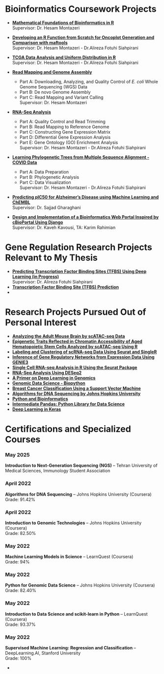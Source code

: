
# Bioinformatics Coursework Projects

- **[Mathematical Foundations of Bioinformatics in R](https://github.com/mariyagolchin/MFB-R-Programming-1/blob/main/HW_P01.pdf)**  
  Supervisor: Dr. Hesam Montazeri  
- **[Developing an R Function from Scratch for Oncoplot Generation and Comparison with maftools](https://github.com/mariyagolchin/MFB-R-Programming-2/blob/main/HW_P02.pdf)**  
  Supervisor: Dr. Hesam Montazeri - Dr.Alireza Fotuhi Siahpirani
- **[TCGA Data Analysis and Uniform Distribution in R](https://github.com/mariyagolchin/MFB-R-Programming-4/blob/main/HW_P04.pdf)**  
  Supervisor: Dr. Hesam Montazeri  - Dr.Alireza Fotuhi Siahpirani 

- **[Read Mapping and Genome Assembly](https://github.com/mariyagolchin/Read-mapping-and-genome-assembly/blob/main/Project_questions.pdf)**  
  - Part A: Downloading, Analyzing, and Quality Control of *E. coli* Whole Genome Sequencing (WGS) Data  
  - Part B: De novo Genome Assembly  
  - Part C: Read Mapping and Variant Calling  
  Supervisor: Dr. Hesam Montazeri  
- **[RNA-Seq Analysis](https://github.com/mariyagolchin/RNA-Seq-analysis/blob/main/AIB_proj2_1402.pdf)**  
  - Part A: Quality Control and Read Trimming  
  - Part B: Read Mapping to Reference Genome  
  - Part C: Constructing Gene Expression Matrix  
  - Part D: Differential Gene Expression Analysis  
  - Part E: Gene Ontology (GO) Enrichment Analysis  
  Supervisor: Dr. Hesam Montazeri  - Dr.Alireza Fotuhi Siahpirani 
- **[Learning Phylogenetic Trees from Multiple Sequence Alignment - COVID Data](https://github.com/mariyagolchin/Learning-Phylogenetic-Trees/blob/main/Project_questions.pdf)**  
  - Part A: Data Preparation  
  - Part B: Phylogenetic Analysis  
  - Part C: Data Visualization  
  Supervisor: Dr. Hesam Montazeri   - Dr.Alireza Fotuhi Siahpirani

- **[Predicting pIC50 for Alzheimer’s Disease using Machine Learning and ChEMBL](https://github.com/mariyagolchin/Predicting-PIC50-with-machine-learning)**  
  Supervisor: Dr. Sajjad Gharaghani  

- **[Design and Implementation of a Bioinformatics Web Portal Inspired by cBioPortal Using Django](https://github.com/mariyagolchin/Cbioportal)**  
  Supervisor: Dr. Kaveh Kavousi, TA: Karim Rahimian  


# Gene Regulation Research Projects Relevant to My Thesis

- **[Predicting Transcription Factor Binding Sites (TFBS) Using Deep Learning (in Progress)](https://github.com/mariyagolchin/TFBS-Prediction)**  
  Supervisor: Dr. Alireza Fotuhi Siahpirani  
- **[Transcription Factor Binding Site (TFBS) Prediction](https://github.com/mariyagolchin/TFBS-Prediction)**
- 

# Research Projects Pursued Out of Personal Interest

- **[Analyzing the Adult Mouse Brain by scATAC-seq Data](https://github.com/mariyagolchin/Analyzing-adult-mouse-brain-scATAC-seq-Compiled-August-20-2024?tab=readme-ov-file)**  
- **[Epigenetic Traits Reflected in Chromatin Accessibility of Aged Hematopoietic Stem Cells Analyzed by scATAC-seq Using R](https://github.com/mariyagolchin/implementing-Epigenetic-traits-inscribed-in-chromatin-accessibility-in-aged-hematopoietic-stem-cells/tree/main)**  
- **[Labeling and Clustering of scRNA-seq Data Using Seurat and SingleR](https://github.com/mariyagolchin/LableCells_SingleR)**  
- **[Inference of Gene Regulatory Networks from Expression Data Using GENIE3](https://github.com/mariyagolchin/GENIE3_GRN-Inference)**  
- **[Single Cell RNA-seq Analysis in R Using the Seurat Package](https://github.com/mariyagolchin/scRNA-seq-analysis-with-Seurat)**  
- **[RNA-Seq Analysis Using DESeq2](https://github.com/mariyagolchin/RNAseq_analysis)**  
- **[A Primer on Deep Learning in Genomics](https://github.com/mariyagolchin/A-Primer-on-Deep-Learning-in-Genomics)**  
- **[Genomic Data Science - Biopython](https://github.com/mariyagolchin/Python-for-Genomic-Data-Science/blob/main/Python_for_Genomic_Data_Science.ipynb)**  
- **[Breast Cancer Classification Using a Support Vector Machine](https://github.com/mariyagolchin/Breast-Cancer-Classification-Using-a-Support-Vector-Machine?tab=readme-ov-file)**  
- **[Algorithms for DNA Sequencing by Johns Hopkins University](https://github.com/mariyagolchin/Algorithms-for-DNA-Sequencing-Ben-Langmead)**  
- **[Python and Bioinformatics](https://github.com/mariyagolchin/Python-and-Bioinformatics)**  
- **[Intermediate Pandas: Python Library for Data Science](https://github.com/mariyagolchin/IntermediatePandasPythonLibraryforDataScience)**  
- **[Deep Learning in Keras](https://github.com/mariyagolchin/Deep-Learning-in-Keras-Tutorial)**


# Certifications and Specialized Courses

### May 2025
**Introduction to Next-Generation Sequencing (NGS)** – Tehran University of Medical Sciences, Immunology Student Association

### April 2022
**Algorithms for DNA Sequencing** – Johns Hopkins University (Coursera)  
Grade: 91.42%

### April 2022
**Introduction to Genomic Technologies** – Johns Hopkins University (Coursera)  
Grade: 82.50%

### May 2022
**Machine Learning Models in Science** – LearnQuest (Coursera)  
Grade: 94%

### May 2022
**Python for Genomic Data Science** – Johns Hopkins University (Coursera)  
Grade: 82.40%

### May 2022
**Introduction to Data Science and scikit-learn in Python** – LearnQuest (Coursera)  
Grade: 93.37%

### May 2022
**Supervised Machine Learning: Regression and Classification** – DeepLearning.AI, Stanford University  
Grade: 100%

- 
